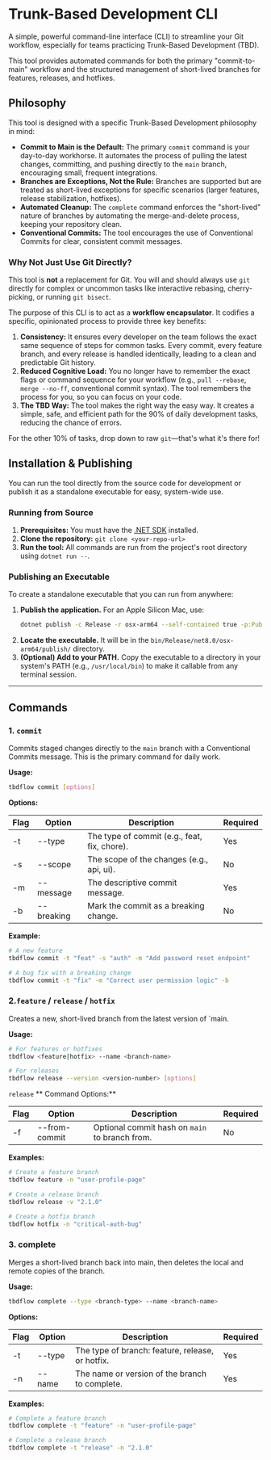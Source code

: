 # Trunk-Based Development CLI

A simple, powerful command-line interface (CLI) to streamline your Git workflow, especially for teams practicing Trunk-Based Development (TBD).

This tool provides automated commands for both the primary "commit-to-main" workflow and the structured management of short-lived branches for features, releases, and hotfixes.

## Philosophy

This tool is designed with a specific Trunk-Based Development philosophy in mind:

* **Commit to Main is the Default:** The primary `commit` command is your day-to-day workhorse. It automates the process of pulling the latest changes, committing, and pushing directly to the `main` branch, encouraging small, frequent integrations.
* **Branches are Exceptions, Not the Rule:** Branches are supported but are treated as short-lived exceptions for specific scenarios (larger features, release stabilization, hotfixes).
* **Automated Cleanup:** The `complete` command enforces the "short-lived" nature of branches by automating the merge-and-delete process, keeping your repository clean.
* **Conventional Commits:** The tool encourages the use of Conventional Commits for clear, consistent commit messages.

### Why Not Just Use Git Directly?

This tool is **not** a replacement for Git. You will and should always use `git` directly for complex or uncommon tasks like interactive rebasing, cherry-picking, or running `git bisect`.

The purpose of this CLI is to act as a **workflow encapsulator**. It codifies a specific, opinionated process to provide three key benefits:

1.  **Consistency:** It ensures every developer on the team follows the exact same sequence of steps for common tasks. Every commit, every feature branch, and every release is handled identically, leading to a clean and predictable Git history.
2.  **Reduced Cognitive Load:** You no longer have to remember the exact flags or command sequence for your workflow (e.g., `pull --rebase`, `merge --no-ff`, conventional commit syntax). The tool remembers the process for you, so you can focus on your code.
3.  **The TBD Way:** The tool makes the right way the easy way. It creates a simple, safe, and efficient path for the 90% of daily development tasks, reducing the chance of errors.

For the other 10% of tasks, drop down to raw `git`—that's what it's there for!

## Installation & Publishing

You can run the tool directly from the source code for development or publish it as a standalone executable for easy, system-wide use.

### Running from Source
1.  **Prerequisites:** You must have the [.NET SDK](https://dotnet.microsoft.com/download) installed.
2.  **Clone the repository:** `git clone <your-repo-url>`
3.  **Run the tool:** All commands are run from the project's root directory using `dotnet run --`.

### Publishing an Executable
To create a standalone executable that you can run from anywhere:

1.  **Publish the application.** For an Apple Silicon Mac, use:
    ```bash
    dotnet publish -c Release -r osx-arm64 --self-contained true -p:PublishSingleFile=true
    ```
2.  **Locate the executable.** It will be in the `bin/Release/net8.0/osx-arm64/publish/` directory.
3.  **(Optional) Add to your PATH.** Copy the executable to a directory in your system's PATH (e.g., `/usr/local/bin`) to make it callable from any terminal session.

---

## Commands

### 1. `commit`

Commits staged changes directly to the `main` branch with a Conventional Commits message. This is the primary command for daily work.

**Usage:**
```bash
tbdflow commit [options]
```
**Options:**

| Flag | Option      | Description                                   | Required |
|------|-------------|-----------------------------------------------|----------|
| -t   | --type      | The type of commit (e.g., feat, fix, chore).  | Yes      |
| -s   | --scope     | The scope of the changes (e.g., api, ui).     | No       |
| -m   | --message   | The descriptive commit message.               | Yes      |
| -b   | --breaking  | Mark the commit as a breaking change.         | No       |

**Example:**
```bash
# A new feature
tbdflow commit -t "feat" -s "auth" -m "Add password reset endpoint"

# A bug fix with a breaking change
tbdflow commit -t "fix" -m "Correct user permission logic" -b
```

### 2.`feature` / `release` / `hotfix`

Creates a new, short-lived branch from the latest version of `main.

**Usage:**
```bash
# For features or hotfixes
tbdflow <feature|hotfix> --name <branch-name>

# For releases
tbdflow release --version <version-number> [options]
```

`release` ** Command Options:**

| Flag | Option        | Description                                    | Required |
|------|---------------|------------------------------------------------|----------|
| -f   | --from-commit | Optional commit hash on `main` to branch from. | No       |


**Examples:**

```bash
# Create a feature branch
tbdflow feature -n "user-profile-page"

# Create a release branch
tbdflow release -v "2.1.0"

# Create a hotfix branch
tbdflow hotfix -n "critical-auth-bug"
```

### 3. complete

Merges a short-lived branch back into main, then deletes the local and remote copies of the branch.

**Usage:**
```bash
tbdflow complete --type <branch-type> --name <branch-name>
```

**Options:**

| Flag | Option   | Description                                             | Required |
|------|----------|---------------------------------------------------------|----------|
| -t   | --type   | The type of branch: feature, release, or hotfix.        | Yes      |
| -n   | --name   | The name or version of the branch to complete.          | Yes      |

**Examples:**
```bash
# Complete a feature branch
tbdflow complete -t "feature" -n "user-profile-page"

# Complete a release branch
tbdflow complete -t "release" -n "2.1.0"
```
